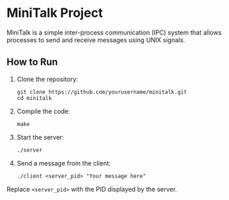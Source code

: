 # MiniTalk Project

MiniTalk is a simple inter-process communication (IPC) system that allows processes to send and receive messages using UNIX signals.

## How to Run

1. Clone the repository:
   ```
   git clone https://github.com/yourusername/minitalk.git
   cd minitalk
   ```

2. Compile the code:
   ```
   make
   ```

3. Start the server:
   ```
   ./server
   ```

4. Send a message from the client:
   ```
   ./client <server_pid> "Your message here"
   ```

Replace `<server_pid>` with the PID displayed by the server.
